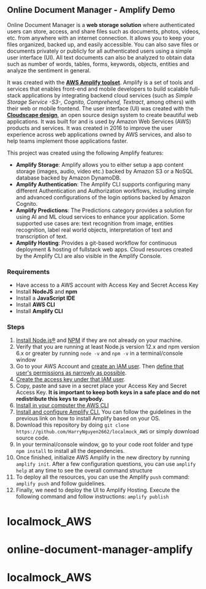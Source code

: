 ## Online Document Manager - Amplify Demo

Online Document Manager is a **web storage solution** where authenticated users can store, access, and share files such as documents, photos, videos, etc. from anywhere with an internet connection. It allows you to keep your files organized, backed up, and easily accessible. You can also save files or documents privately or publicly for all authenticated users using a simple user interface (UI). All text documents can also be analyzed to obtain data such as number of words, tables, forms, keywords, objects, entities and analyze the sentiment in general.

It was created with the [**AWS Amplify toolset**](https://docs.amplify.aws/). Amplify is a set of tools and services that enables front-end and mobile developers to build scalable full-stack applications by integrating backend cloud services (such as _Simple Storage Service -S3-, Cognito, Comprehend, Textract_, among others) with their web or mobile frontend. The user interface (UI) was created with the [**Cloudscape design**](https://cloudscape.design/), an open source design system to create beautiful web applications. It was built for and is used by Amazon Web Services (AWS) products and services. It was created in 2016 to improve the user experience across web applications owned by AWS services, and also to help teams implement those applications faster.

This project was created using the following Amplify features:

- **Amplify Storage**: Amplify allows you to either setup a app content storage (images, audio, video etc.) backed by Amazon S3 or a NoSQL database backed by Amazon DynamoDB.
- **Amplify Authentication**: The Amplify CLI supports configuring many different Authentication and Authorization workflows, including simple and advanced configurations of the login options backed by Amazon Cognito.
- **Amplify Predictions**: The Predictions category provides a solution for using AI and ML cloud services to enhance your application. Some supported use cases are: text recognition from image, entities recognition, label real world objects, interpretation of text and transcription of text.
- **Amplify Hosting**: Provides a git-based workflow for continuous deployment & hosting of fullstack web apps. Cloud resources created by the Amplify CLI are also visible in the Amplify Console.

### Requirements

- Have access to a AWS account with Access Key and Secret Access Key
- Install **NodeJS** and **npm**
- Install a **JavaScript IDE**
- Install **AWS CLI**
- Install **Amplify CLI**

### Steps

1.  [Install Node.js®](https://nodejs.org/en/download/) and [NPM](https://www.npmjs.com/get-npm) if they are not already on your machine.
2.  Verify that you are running at least Node.js version 12.x and npm version 6.x or greater by running `node -v` and `npm -v` in a terminal/console window
3.  Go to your AWS Account and [create an IAM user](https://docs.aws.amazon.com/IAM/latest/UserGuide/id_users_create.html). Then [define that user's permissions as narrowly as possible](https://docs.aws.amazon.com/IAM/latest/UserGuide/best-practices.html#grant-least-privilege).
4.  [Create the access key under that IAM user](https://docs.aws.amazon.com/IAM/latest/UserGuide/id_credentials_access-keys.html).
5.  Copy, paste and save in a secret place your Access Key and Secret Access Key. **It is important to keep both keys in a safe place and do not redistribute this keys to anybody.**
6.  [Install in your computer the AWS CLI](https://docs.aws.amazon.com/cli/latest/userguide/getting-started-install.html#getting-started-install-instructions)
7.  [Install and configure Amplify CLI.](https://docs.amplify.aws/cli/start/install/) You can follow the guidelines in the previous link on how to install Amplify based on your OS.
8.  Download this repository by doing `git clone https://github.com/HarryNguyen2662/localmock_AWS` or simply download source code.
9.  In your terminal/console window, go to your code root folder and type `npm install` to install all the dependencies.
10. Once finished, initialize AWS Amplify in the new directory by running `amplify init`. After a few configuration questions, you can use `amplify help` at any time to see the overall command structure
11. To deploy all the resources, you can use the Amplify `push` command: `amplify push` and follow guidelines.
12. Finally, we need to deploy the UI to Amplify Hosting. Execute the following command and follow instructions: `amplify publish`

# localmock_AWS

# online-document-manager-amplify

# localmock_AWS
